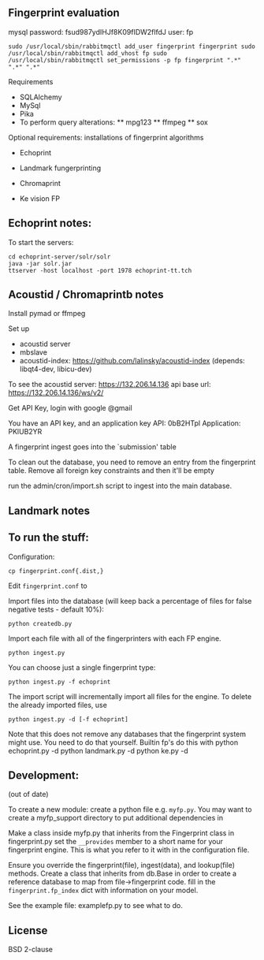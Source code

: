 Fingerprint evaluation
----------------------

mysql password: fsud987ydIHJf8K09fIDW2flfdJ  user: fp

`sudo /usr/local/sbin/rabbitmqctl add_user fingerprint fingerprint
sudo /usr/local/sbin/rabbitmqctl add_vhost fp
sudo /usr/local/sbin/rabbitmqctl set_permissions -p fp fingerprint ".*" ".*" ".*"`

Requirements

* SQLAlchemy
* MySql
* Pika
* To perform query alterations:
** mpg123
** ffmpeg
** sox

Optional requirements: installations of fingerprint algorithms

* Echoprint
* Landmark fungerprinting
* Chromaprint

* Ke vision FP

Echoprint notes:
----------------

To start the servers:

    cd echoprint-server/solr/solr
    java -jar solr.jar
    ttserver -host localhost -port 1978 echoprint-tt.tch

Acoustid / Chromaprintb notes
-----------------------------
Install pymad or ffmpeg

Set up
* acoustid server
* mbslave
* acoustid-index: https://github.com/lalinsky/acoustid-index (depends: libqt4-dev, libicu-dev)

To see the acoustid server:
https://132.206.14.136
api base url: https://132.206.14.136/ws/v2/

Get API Key, login with google @gmail

You have an API key, and an application key
API: 0bB2HTpl
Application: PKlUB2YR

A fingerprint ingest goes into the `submission' table

To clean out the database, you need to remove an entry from the fingerprint table. Remove
all foreign key constraints and then it'll be empty

run the admin/cron/import.sh script to ingest into the main database.

Landmark notes
--------------

To run the stuff:
-----------------

Configuration:

    cp fingerprint.conf{.dist,}

Edit `fingerprint.conf` to

Import files into the database (will keep back a percentage of files for
false negative tests - default 10%):

    python createdb.py

Import each file with all of the fingerprinters with each FP engine.

    python ingest.py

You can choose just a single fingerprint type:

    python ingest.py -f echoprint

The import script will incrementally import all files
for the engine. To delete the already imported files, use

    python ingest.py -d [-f echoprint]

Note that this does not remove any databases that the fingerprint
system might use. You need to do that yourself. Builtin fp's
do this with
    python echoprint.py -d
    python landmark.py -d
    python ke.py -d

Development:
------------

(out of date)

To create a new module:
create a python file e.g. `myfp.py`. You may want to create a myfp\_support
directory to put additional dependencies in

Make a class inside myfp.py that inherits from the Fingerprint class in
fingerprint.py
set the ```__provides``` member to a short name for your fingerprint
engine. This is what you refer to it with in the configuration file.

Ensure you override the fingerprint(file), ingest(data), and lookup(file)
methods.
Create a class that inherits from db.Base in order to create a reference
database to map from file->fingerprint code.
fill in the ```fingerprint.fp_index``` dict with information on your model.

See the example file: examplefp.py to see what to do.

License
-------
BSD 2-clause

